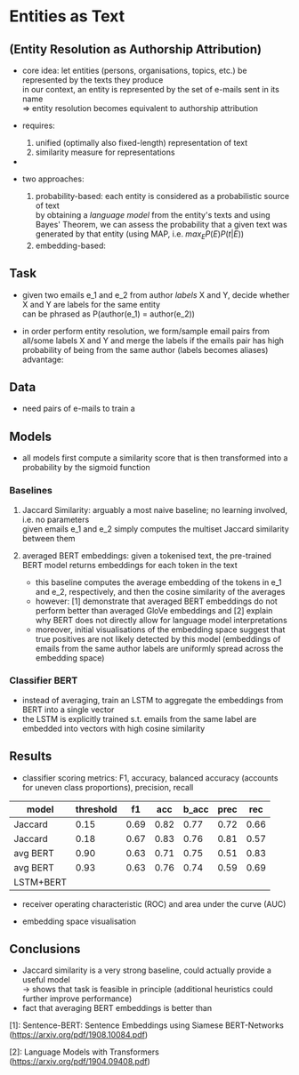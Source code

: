 # Entities as Text
## (Entity Resolution as Authorship Attribution)

- core idea: let entities (persons, organisations, topics, etc.) be represented by the texts they produce <br>
    in our context, an entity is represented by the set of e-mails sent in its name <br>
    => entity resolution becomes equivalent to authorship attribution
    
- requires: 
   1. unified (optimally also fixed-length) representation of text
   2. similarity measure for representations
   
- 
   
- two approaches:
   1. probability-based: each entity is considered as a probabilistic source of text <br>
      by obtaining a _language model_ from the entity's texts and using Bayes' Theorem, we can assess the probability
      that a given text was generated by that entity (using MAP, i.e. $max_E P(E)P(t|E)$)
   2. embedding-based: 



## Task

- given two emails e_1 and e_2 from author _labels_ X and Y, decide whether X and Y are labels for the same entity <br>
  can be phrased as P(author(e_1) = author(e_2))

- in order perform entity resolution, we form/sample email pairs from all/some labels X and Y and merge the labels if the emails pair has high probability of being from the same author (labels becomes aliases) <br>
    advantage: 
 
## Data

- need pairs of e-mails to train a 


## Models

- all models first compute a similarity score that is then transformed into a probability by the sigmoid function


### Baselines

 1. Jaccard Similarity: arguably a most naive baseline; no learning involved, i.e. no parameters <br>
    given emails e_1 and e_2 simply computes the multiset Jaccard similarity between them
   
 2. averaged BERT embeddings: given a tokenised text, the pre-trained BERT model returns embeddings for each token in the text
    - this baseline computes the average embedding of the tokens in e_1 and e_2, respectively, and then the cosine similarity of the averages
    - however: [1] demonstrate that averaged BERT embeddings do not perform better than averaged GloVe embeddings and [2] explain why BERT does not directly allow for language model interpretations
    - moreover, initial visualisations of the embedding space suggest that true positives are not likely detected by this model (embeddings of emails from the same author labels are uniformly spread across the embedding space)
    
    
### Classifier BERT

 - instead of averaging, train an LSTM to aggregate the embeddings from BERT into a single vector
 - the LSTM is explicitly trained s.t. emails from the same label are embedded into vectors with high cosine similarity
    
    
## Results


 - classifier scoring metrics: F1, accuracy, balanced accuracy (accounts for uneven class proportions), precision, recall
 
 | model     | threshold | f1   | acc   | b_acc | prec  | rec  |
 |-----------|-----------|------|-------|-------|-------|------|
 | Jaccard   | 0.15      | 0.69 | 0.82  | 0.77  | 0.72  | 0.66 |
 | Jaccard   | 0.18      | 0.67 | 0.83  | 0.76  | 0.81  | 0.57 |
 | avg BERT  | 0.90      | 0.63 | 0.71  | 0.75  | 0.51  | 0.83 |
 | avg BERT  | 0.93      | 0.63 | 0.76  | 0.74  | 0.59  | 0.69 |
 | LSTM+BERT |           |      |       |       |       |      |
 
 
 - receiver operating characteristic (ROC) and area under the curve (AUC) 

 - embedding space visualisation



## Conclusions

 - Jaccard similarity is a very strong baseline, could actually provide a useful model <br>
   -> shows that task is feasible in principle (additional heuristics could further improve performance)
 - fact that averaging BERT embeddings is better than 



[1]: Sentence-BERT: Sentence Embeddings using Siamese BERT-Networks (https://arxiv.org/pdf/1908.10084.pdf)

[2]: Language Models with Transformers (https://arxiv.org/pdf/1904.09408.pdf)
